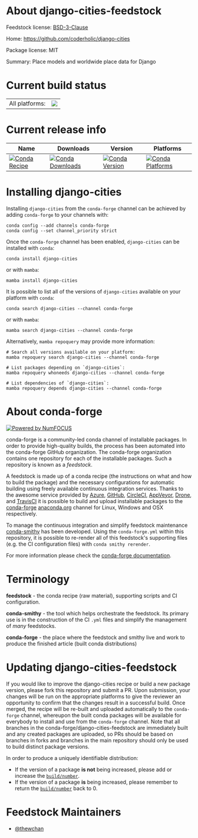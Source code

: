 About django-cities-feedstock
=============================

Feedstock license: [BSD-3-Clause](https://github.com/conda-forge/django-cities-feedstock/blob/main/LICENSE.txt)

Home: https://github.com/coderholic/django-cities

Package license: MIT

Summary: Place models and worldwide place data for Django

Current build status
====================


<table><tr><td>All platforms:</td>
    <td>
      <a href="https://dev.azure.com/conda-forge/feedstock-builds/_build/latest?definitionId=19181&branchName=main">
        <img src="https://dev.azure.com/conda-forge/feedstock-builds/_apis/build/status/django-cities-feedstock?branchName=main">
      </a>
    </td>
  </tr>
</table>

Current release info
====================

| Name | Downloads | Version | Platforms |
| --- | --- | --- | --- |
| [![Conda Recipe](https://img.shields.io/badge/recipe-django--cities-green.svg)](https://anaconda.org/conda-forge/django-cities) | [![Conda Downloads](https://img.shields.io/conda/dn/conda-forge/django-cities.svg)](https://anaconda.org/conda-forge/django-cities) | [![Conda Version](https://img.shields.io/conda/vn/conda-forge/django-cities.svg)](https://anaconda.org/conda-forge/django-cities) | [![Conda Platforms](https://img.shields.io/conda/pn/conda-forge/django-cities.svg)](https://anaconda.org/conda-forge/django-cities) |

Installing django-cities
========================

Installing `django-cities` from the `conda-forge` channel can be achieved by adding `conda-forge` to your channels with:

```
conda config --add channels conda-forge
conda config --set channel_priority strict
```

Once the `conda-forge` channel has been enabled, `django-cities` can be installed with `conda`:

```
conda install django-cities
```

or with `mamba`:

```
mamba install django-cities
```

It is possible to list all of the versions of `django-cities` available on your platform with `conda`:

```
conda search django-cities --channel conda-forge
```

or with `mamba`:

```
mamba search django-cities --channel conda-forge
```

Alternatively, `mamba repoquery` may provide more information:

```
# Search all versions available on your platform:
mamba repoquery search django-cities --channel conda-forge

# List packages depending on `django-cities`:
mamba repoquery whoneeds django-cities --channel conda-forge

# List dependencies of `django-cities`:
mamba repoquery depends django-cities --channel conda-forge
```


About conda-forge
=================

[![Powered by
NumFOCUS](https://img.shields.io/badge/powered%20by-NumFOCUS-orange.svg?style=flat&colorA=E1523D&colorB=007D8A)](https://numfocus.org)

conda-forge is a community-led conda channel of installable packages.
In order to provide high-quality builds, the process has been automated into the
conda-forge GitHub organization. The conda-forge organization contains one repository
for each of the installable packages. Such a repository is known as a *feedstock*.

A feedstock is made up of a conda recipe (the instructions on what and how to build
the package) and the necessary configurations for automatic building using freely
available continuous integration services. Thanks to the awesome service provided by
[Azure](https://azure.microsoft.com/en-us/services/devops/), [GitHub](https://github.com/),
[CircleCI](https://circleci.com/), [AppVeyor](https://www.appveyor.com/),
[Drone](https://cloud.drone.io/welcome), and [TravisCI](https://travis-ci.com/)
it is possible to build and upload installable packages to the
[conda-forge](https://anaconda.org/conda-forge) [anaconda.org](https://anaconda.org/)
channel for Linux, Windows and OSX respectively.

To manage the continuous integration and simplify feedstock maintenance
[conda-smithy](https://github.com/conda-forge/conda-smithy) has been developed.
Using the ``conda-forge.yml`` within this repository, it is possible to re-render all of
this feedstock's supporting files (e.g. the CI configuration files) with ``conda smithy rerender``.

For more information please check the [conda-forge documentation](https://conda-forge.org/docs/).

Terminology
===========

**feedstock** - the conda recipe (raw material), supporting scripts and CI configuration.

**conda-smithy** - the tool which helps orchestrate the feedstock.
                   Its primary use is in the construction of the CI ``.yml`` files
                   and simplify the management of *many* feedstocks.

**conda-forge** - the place where the feedstock and smithy live and work to
                  produce the finished article (built conda distributions)


Updating django-cities-feedstock
================================

If you would like to improve the django-cities recipe or build a new
package version, please fork this repository and submit a PR. Upon submission,
your changes will be run on the appropriate platforms to give the reviewer an
opportunity to confirm that the changes result in a successful build. Once
merged, the recipe will be re-built and uploaded automatically to the
`conda-forge` channel, whereupon the built conda packages will be available for
everybody to install and use from the `conda-forge` channel.
Note that all branches in the conda-forge/django-cities-feedstock are
immediately built and any created packages are uploaded, so PRs should be based
on branches in forks and branches in the main repository should only be used to
build distinct package versions.

In order to produce a uniquely identifiable distribution:
 * If the version of a package **is not** being increased, please add or increase
   the [``build/number``](https://docs.conda.io/projects/conda-build/en/latest/resources/define-metadata.html#build-number-and-string).
 * If the version of a package **is** being increased, please remember to return
   the [``build/number``](https://docs.conda.io/projects/conda-build/en/latest/resources/define-metadata.html#build-number-and-string)
   back to 0.

Feedstock Maintainers
=====================

* [@thewchan](https://github.com/thewchan/)

